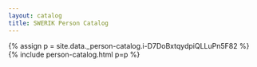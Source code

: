 ```yaml
---
layout: catalog
title: SWERIK Person Catalog
---
```

{% assign p = site.data._person-catalog.i-D7DoBxtqydpiQLLuPn5F82 %}
{% include person-catalog.html p=p %}

